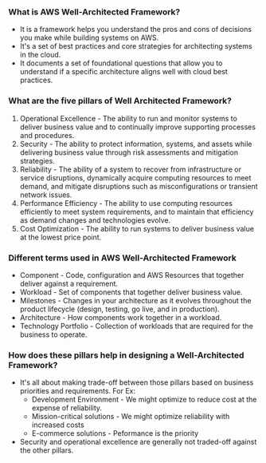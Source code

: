 ### What is AWS Well-Architected Framework?
* It is a framework helps you understand the pros and cons of decisions you make while building systems on AWS.
* It's a set of best practices and core strategies for architecting systems in the cloud.
* It documents a set of foundational questions that allow you to understand if a specific architecture aligns well with cloud best
practices.

### What are the five pillars of Well Architected Framework?
1. Operational Excellence - The ability to run and monitor systems to deliver business value and to continually improve supporting
processes and procedures.
2. Security - The ability to protect information, systems, and assets while delivering business value through risk assessments and mitigation strategies.
3. Reliability - The ability of a system to recover from infrastructure or service disruptions, dynamically acquire computing resources to meet demand, and mitigate disruptions
such as misconfigurations or transient network issues.
4. Performance Efficiency - The ability to use computing resources efficiently to meet system requirements, and to maintain that
efficiency as demand changes and technologies evolve.
5. Cost Optimization - The ability to run systems to deliver business value at the lowest price point.

### Different terms used in AWS Well-Architected Framework
* Component - Code, configuration and AWS Resources that together deliver against a requirement.
* Workload - Set of components that together deliver business value. 
* Milestones - Changes in your architecture as it evolves throughout the product lifecycle (design, testing, go live, and in production).
* Architecture - How components work together in a workload.
* Technology Portfolio - Collection of workloads that are required for the business to operate.

### How does these pillars help in designing a Well-Architected Framework?
* It's all about making trade-off between those pillars based on business priorities and requirements. For Ex:
  * Development Environment - We might optimize to reduce cost at the expense of reliability.
  * Mission-critical solutions - We might optimize reliability with increased costs
  * E-commerce solutions - Peformance is the priority
* Security and operational excellence are generally not traded-off against the other pillars.
